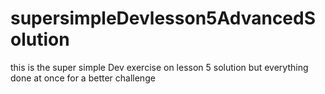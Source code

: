 # supersimpleDevlesson5AdvancedSolution
this is the super simple Dev exercise on lesson 5 solution but everything done at once for a better challenge
